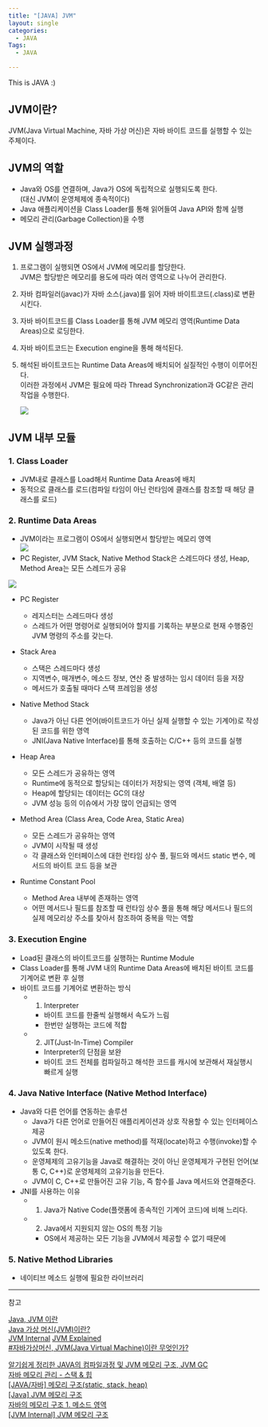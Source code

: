 ```yaml
---
title: "[JAVA] JVM"
layout: single
categories:
  - JAVA
Tags:
  - JAVA

---
```

This is JAVA :)  

## JVM이란?  
JVM(Java Virtual Machine, 자바 가상 머신)은 자바 바이트 코드를 실행할 수 있는 주체이다.  

## JVM의 역할  
- Java와 OS를 연결하며, Java가 OS에 독립적으로 실행되도록 한다.  
  (대신 JVM이 운영체제에 종속적이다)  
- Java 애플리케이션을 Class Loader를 통해 읽어들여 Java API와 함께 실행  
- 메모리 관리(Garbage Collection)을 수행  

## JVM 실행과정  
1. 프로그램이 실행되면 OS에서 JVM에 메모리를 할당한다.  
  JVM은 할당받은 메모리를 용도에 따라 여러 영역으로 나누어 관리한다.  
2. 자바 컴파일러(javac)가 자바 소스(.java)를 읽어 자바 바이트코드(.class)로 변환시킨다.  
3. 자바 바이트코드를 Class Loader를 통해 JVM 메모리 영역(Runtime Data Areas)으로 로딩한다.  
4. 자바 바이트코드는 Execution engine을 통해 해석된다.  
5. 해석된 바이트코드는 Runtime Data Areas에 배치되어 실질적인 수행이 이루어진다.  
    이러한 과정에서 JVM은 필요에 따라 Thread Synchronization과 GC같은 관리 작업을 수행한다.  

    ![](https://i.imgur.com/Vy1JC1b.png)

## JVM 내부 모듈  
### 1. Class Loader  
  - JVM내로 클래스를 Load해서 Runtime Data Areas에 배치  
  - 동적으로 클래스를 로드(컴파일 타임이 아닌 런타임에 클래스를 참조할 때 해당 클래스를 로드)  
  
### 2. Runtime Data Areas  
  - JVM이라는 프로그램이 OS에서 실행되면서 할당받는 메모리 영역  
  ![](https://i.imgur.com/zv717Hf.png) 
  - PC Register, JVM Stack, Native Method Stack은 스레드마다 생성,  Heap, Method Area는 모든 스레드가 공유  
   
  ![](https://i.imgur.com/pAh5gIZ.png)
- PC Register  
  - 레지스터는 스레드마다 생성  
  - 스레드가 어떤 명령어로 실행되어야 할지를 기록하는 부분으로 현재 수행중인 JVM 명령의 주소를 갖는다.  

- Stack Area  
  - 스택은 스레드마다 생성  
  - 지역변수, 매개변수, 메소드 정보, 연산 중 발생하는 임시 데이터 등을 저장  
  - 메서드가 호출될 때마다 스택 프레임을 생성
 
- Native Method Stack  
  - Java가 아닌 다른 언어(바이트코드가 아닌 실제 실행할 수 있는 기계어)로 작성된 코드를 위한 영역  
  - JNI(Java Native Interface)를 통해 호출하는 C/C++ 등의 코드를 실행  

- Heap Area  
  - 모든 스레드가 공유하는 영역
  - Runtime에 동적으로 할당되는 데이터가 저장되는 영역 (객체, 배열 등)  
  - Heap에 할당되는 데이터는 GC의 대상  
  - JVM 성능 등의 이슈에서 가장 많이 언급되는 영역  

- Method Area (Class Area, Code Area, Static Area)  
  - 모든 스레드가 공유하는 영역  
  - JVM이 시작될 때 생성  
  - 각 클래스와 인터페이스에 대한 런타임 상수 풀, 필드와 메서드 static 변수, 메서드의 바이트 코드 등을 보관  

- Runtime Constant Pool
  - Method Area 내부에 존재하는 영역  
  - 어떤 메서드나 필드를 참조할 때 런타임 상수 풀을 통해 해당 메서드나 필드의 실제 메모리상 주소를 찾아서 참조하여 중복을 막는 역할  


### 3. Execution Engine  
   - Load된 클래스의 바이트코드를 실행하는 Runtime Module  
   - Class Loader를 통해 JVM 내의 Runtime Data Areas에 배치된 바이트 코드를 기계어로 변환 후 실행  
   - 바이트 코드를 기계어로 변환하는 방식  
     - 1) Interpreter  
       - 바이트 코드를 한줄씩 실행해서 속도가 느림  
       - 한번만 실행하는 코드에 적합  
     - 2) JIT(Just-In-Time) Compiler  
        - Interpreter의 단점을 보완  
        - 바이트 코드 전체를 컴파일하고 해석한 코드를 캐시에 보관해서 재실행시 빠르게 실행  

### 4. Java Native Interface (Native Method Interface)      
  - Java와 다른 언어를 연동하는 솔루션  
    - Java가 다른 언어로 만들어진 애플리케이션과 상호 작용할 수 있는 인터페이스 제공  
    - JVM이 원시 메소드(native method)를 적재(locate)하고 수행(invoke)할 수 있도록 한다.   
    - 운영체제의 고유기능을 Java로 해결하는 것이 아닌 운영체제가 구현된 언어(보통 C, C++)로 운영체제의 고유기능을 만든다.  
    - JVM이 C, C++로 만들어진 고유 기능, 즉 함수를 Java 메서드와 연결해준다.  
  - JNI를 사용하는 이유  
    - 1) Java가 Native Code(플랫폼에 종속적인 기계어 코드)에 비해 느리다.  
    - 2) Java에서 지원되지 않는 OS의 특정 기능  
      - OS에서 제공하는 모든 기능을 JVM에서 제공할 수 없기 때문에  

### 5. Native Method Libraries  
  - 네이티브 메소드 실행에 필요한 라이브러리  



---
참고  

[Java, JVM 이란](https://minwan1.github.io/2018/06/06/2018-06-06-Java,JVM/)  
[Java 가상 머신(JVM)이란?](https://dev-jangwon.github.io/java/2017/06/26/java-jvm/)  
[JVM Internal](https://d2.naver.com/helloworld/1230)
[JVM Explained](https://javatutorial.net/jvm-explained)  
[#자바가상머신, JVM(Java Virtual Machine)이란 무엇인가?](https://asfirstalways.tistory.com/158)

[알기쉽게 정리한 JAVA의 컴파일과정 및 JVM 메모리 구조, JVM GC](https://aljjabaegi.tistory.com/387)  
[자바 메모리 관리 - 스택 & 힙](https://yaboong.github.io/java/2018/05/26/java-memory-management/)  
[[JAVA/자바] 메모리 구조(static, stack, heap)](https://blog.naver.com/heartflow89/220954420688)  
[[Java] JVM 메모리 구조](https://limkydev.tistory.com/51)  
[자바의 메모리 구조 1. 메소드 영역](https://wanzargen.tistory.com/16)  
[[JVM Internal] JVM 메모리 구조](https://12bme.tistory.com/382)  


  